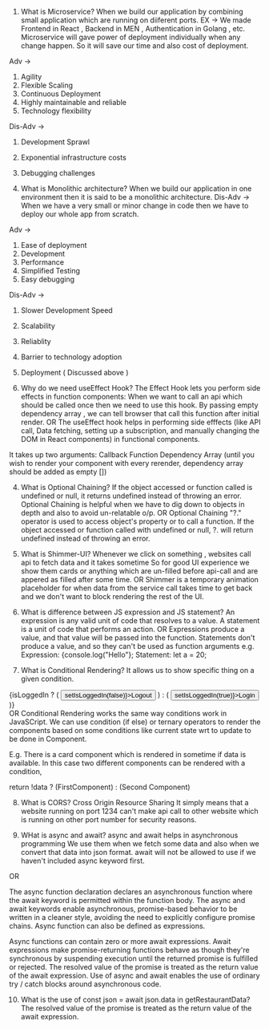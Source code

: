 1. What is Microservice?
When we build our application by combining small application which are running on diiferent ports.
EX -> We made Frontend in React , Backend in MEN , Authentication in Golang , etc.
Microservice will gave power of deployment individually when any change happen.
So it will save our time and also cost of deployment.

Adv ->
1. Agility
2. Flexible Scaling
3. Continuous Deployment
4. Highly maintainable and reliable
5. Technology flexibility

Dis-Adv ->
1. Development Sprawl
2. Exponential infrastructure costs
3. Debugging challenges

2. What is Monolithic architecture?
When we build our application in one environment then it is said to be a monolithic architecture.
Dis-Adv -> When we have a very small or minor change in code then we have to deploy our whole app from scratch.

Adv ->
1. Ease of deployment
2. Development
3. Performance
4. Simplified Testing
5. Easy debugging

Dis-Adv ->
1. Slower Development Speed
2. Scalability
3. Reliablity
4. Barrier to technology adoption
5. Deployment ( Discussed above )

3. Why do we need useEffect Hook?
The Effect Hook lets you perform side effects in function components:
When we want to call an api which should be called once then we need to use this hook. By passing empty dependency array , we can tell browser that call this function after initial render.
OR
The useEffect hook helps in performing side efffects (like API call, Data fetching, setting up a subscription, and manually changing the DOM in React components) in functional components.

It takes up two arguments:
Callback Function
Dependency Array (until you wish to render your component with every rerender, dependency array should be added as empty [])

4. What is Optional Chaining?
If the object accessed or function called is undefined or null, it returns undefined instead of throwing an error.
Optional Chaining is helpful when we have to dig down to objects in depth and also to avoid un-relatable o/p.
OR
Optional Chaining "?." operator is used to access object's property or to call a function. If the object accessed or function called with undefined or null, ?. will return undefined instead of throwing an error.

5. What is Shimmer-UI?
Whenever we click on something , websites call api to fetch data and it takes sometime So for good UI experience we show them cards or anything which are un-filled before api-call and are appered as filled after some time.
OR 
Shimmer is a temporary animation placeholder for when data from the service call takes time to get back and we don't want to block rendering the rest of the UI.

6. What is difference between JS expression and JS statement?
An expression is any valid unit of code that resolves to a value. A statement is a unit of code that performs an action.
OR 
Expressions produce a value, and that value will be passed into the function. Statements don't produce a value, and so they can't be used as function arguments e.g. Expression: {console.log("Hello"}; Statement: let a = 20;

7. What is Conditional Rendering?
It allows us to show specific thing on a given condition.
<div>
    {isLoggedIn ? (
      <button onClick={() => setIsLoggedIn(false)}>Logout</button>
    ) : (
      <button onClick={() => setIsLoggedIn(true)}>Login</button>
    )}
</div>
OR
Conditional Rendering works the same way conditions work in JavaSCript. We can use condition (if else) or ternary operators to render the components based on some conditions like current state wrt to update to be done in Component.

E.g. There is a card component which is rendered in sometime if data is available. In this case two different components can be rendered with a condition,

return !data ? (FirstComponent) : (Second Component)

8. What is CORS?
Cross Origin Resource Sharing
It simply means that a website running on port 1234 can't make api call to other website which is running on other port number for security reasons.

9. WHat is async and await?
async and await helps in asynchronous programming
We use them when we fetch some data and also when we convert that data into json format.
await will not be allowed to use if we haven't included async keyword first.

OR 

The async function declaration declares an asynchronous function where the await keyword is permitted within the function body. The async and await keywords enable asynchronous, promise-based behavior to be written in a cleaner style, avoiding the need to explicitly configure promise chains. Async function can also be defined as expressions.

Async functions can contain zero or more await expressions. Await expressions make promise-returning functions behave as though they're synchronous by suspending execution until the returned promise is fulfilled or rejected. The resolved value of the promise is treated as the return value of the await expression. Use of async and await enables the use of ordinary try / catch blocks around asynchronous code.

10. What is the use of const json = await json.data in getRestaurantData?
The resolved value of the promise is treated as the return value of the await expression.